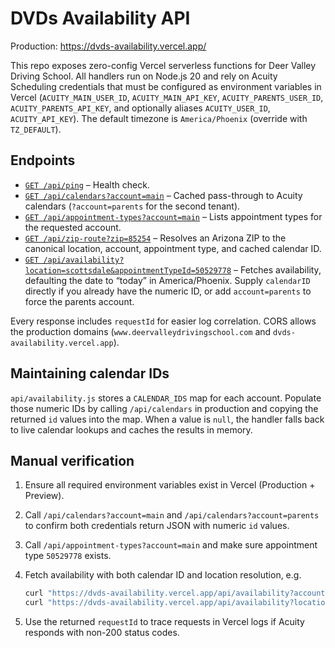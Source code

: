 # DVDs Availability API

Production: https://dvds-availability.vercel.app/

This repo exposes zero-config Vercel serverless functions for Deer Valley Driving School. All handlers run on Node.js 20 and rely on Acuity Scheduling credentials that must be configured as environment variables in Vercel (`ACUITY_MAIN_USER_ID`, `ACUITY_MAIN_API_KEY`, `ACUITY_PARENTS_USER_ID`, `ACUITY_PARENTS_API_KEY`, and optionally aliases `ACUITY_USER_ID`, `ACUITY_API_KEY`). The default timezone is `America/Phoenix` (override with `TZ_DEFAULT`).

## Endpoints

- [`GET /api/ping`](https://dvds-availability.vercel.app/api/ping) – Health check.
- [`GET /api/calendars?account=main`](https://dvds-availability.vercel.app/api/calendars?account=main) – Cached pass-through to Acuity calendars (`?account=parents` for the second tenant).
- [`GET /api/appointment-types?account=main`](https://dvds-availability.vercel.app/api/appointment-types?account=main) – Lists appointment types for the requested account.
- [`GET /api/zip-route?zip=85254`](https://dvds-availability.vercel.app/api/zip-route?zip=85254) – Resolves an Arizona ZIP to the canonical location, account, appointment type, and cached calendar ID.
- [`GET /api/availability?location=scottsdale&appointmentTypeId=50529778`](https://dvds-availability.vercel.app/api/availability?location=scottsdale&appointmentTypeId=50529778) – Fetches availability, defaulting the date to “today” in America/Phoenix. Supply `calendarID` directly if you already have the numeric ID, or add `account=parents` to force the parents account.

Every response includes `requestId` for easier log correlation. CORS allows the production domains (`www.deervalleydrivingschool.com` and `dvds-availability.vercel.app`).

## Maintaining calendar IDs

`api/availability.js` stores a `CALENDAR_IDS` map for each account. Populate those numeric IDs by calling `/api/calendars` in production and copying the returned `id` values into the map. When a value is `null`, the handler falls back to live calendar lookups and caches the results in memory.

## Manual verification

1. Ensure all required environment variables exist in Vercel (Production + Preview).
2. Call `/api/calendars?account=main` and `/api/calendars?account=parents` to confirm both credentials return JSON with numeric `id` values.
3. Call `/api/appointment-types?account=main` and make sure appointment type `50529778` exists.
4. Fetch availability with both calendar ID and location resolution, e.g.

   ```bash
   curl "https://dvds-availability.vercel.app/api/availability?account=main&calendarID=<ID>&appointmentTypeId=50529778&date=2025-10-23"
   curl "https://dvds-availability.vercel.app/api/availability?location=scottsdale&appointmentTypeId=50529778&date=2025-10-23"
   ```

5. Use the returned `requestId` to trace requests in Vercel logs if Acuity responds with non-200 status codes.

